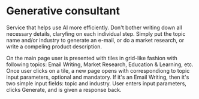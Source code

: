 # Generative consultant

Service that helps use AI more efficiently. Don't bother writing down all necessary details, claryfing on each individual step. Simply put the topic name and/or industry to generate an e-mail, or do a market research, or write a compeling product description.

On the main page user is presented with tiles in grid-like fashion with following topics: Email Writing, Market Research, Education & Learning, etc. Once user clicks on a tile, a new page opens with correspondiong to topic input parameters, optional and mandatory. If it's an Email Writing, then it's two simple input fields: topic and industry. User enters input parameters, clicks Generate, and is given a response back.